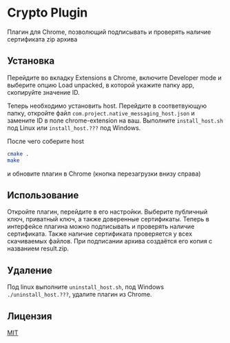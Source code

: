 # Crypto Plugin

Плагин для Chrome, позволющий подписывать и проверять наличие сертификата zip архива

## Установка

Перейдите во вкладку Extensions в Chrome, включите Developer mode и выберите опцию Load unpacked, в которой укажите папку app, скопируйте значение ID.

Теперь необходимо установить host. Перейдите в соответвующую папку, откройте файл ```com.project.native_messaging_host.json``` и замените ID в поле chrome-extension на ваш.
Выполните ```install_host.sh``` под Linux или ```install_host.???``` под Windows.

После чего соберите host
```bash
cmake .
make
```
и обновите плагин в Chrome (кнопка перезагрузки внизу справа)
## Использование
Откройте плагин, перейдите в его настройки. Выберите публичный ключ, приватный ключ, а также доверенные сертификаты. Теперь в интерфейсе плагина можно подписывать и проверять наличие сертификата. Также наличие сертификата проверяется у всех скачиваемых файлов. При подписании архива создаётся его копия с названием result.zip.

## Удаление
Под linux выполните ```uninstall_host.sh```, под Windows ```./uninstall_host.???```, удалите плагин из Chrome.

## Лицензия
[MIT](https://choosealicense.com/licenses/mit/)
